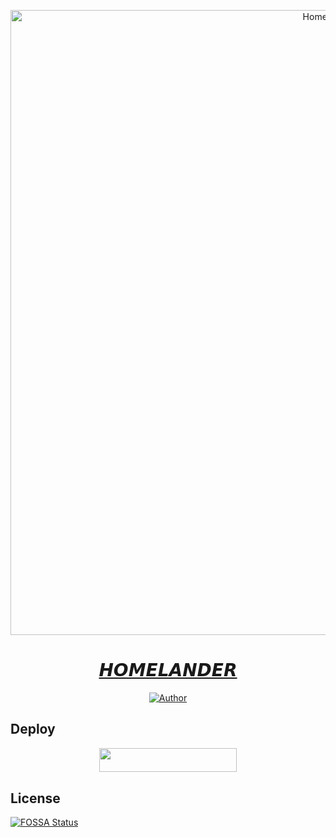 <p align="center">  
  <a href="https://youtu.be/WcA7GZuaN0A">
    <img alt="Homelander" height="1000" src="https://telegra.ph/file/555cb8ef507cbd2b8b99f.jpg">
    <h1 align="center">𝙃𝙊𝙈𝙀𝙇𝘼𝙉𝘿𝙀𝙍</h1>
  </a>
</p>
<p align="center">
<a href="https://github.com/Homelander60"><img title="Author" src="https://img.shields.io/badge/𝙃𝙊𝙈𝙀𝙇𝘼𝙉𝘿𝙀𝙍-black?style=for-the-badge&logo=GitHub"></a>
  
## Deploy
    
<p align="center"><a href="https://HOMELANDER-BOT-deploy.vercel.app"> <img src="https://img.shields.io/badge/Heroku%20Deploy-blue?style=for-the-badge&logo=heroku" width="220" height="38.45"/></a></p>


## License
[![FOSSA Status](https://app.fossa.com/api/projects/git%2Bgithub.com%2FHomelander60%2FHOMELANDER-BOT.svg?type=large)](https://app.fossa.com/projects/git%2Bgithub.com%2FHomelander60%2FHOMELANDER-BOT?ref=badge_large)
